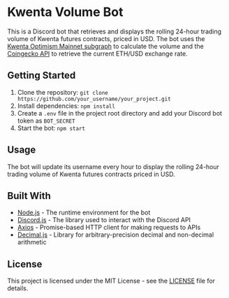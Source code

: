 <!DOCTYPE html>
<html>
  <body>
    <h1>Kwenta Volume Bot</h1>
    <p>
      This is a Discord bot that retrieves and displays the rolling 24-hour
      trading volume of Kwenta futures contracts, priced in USD. The bot uses
      the
      <a href="https://thegraph.com/explorer/subgraph/kwenta/optimism-main"
        >Kwenta Optimism Mainnet subgraph</a
      >
      to calculate the volume and the
      <a href="https://www.coingecko.com/api/documentations/v3"
        >Coingecko API</a
      >
      to retrieve the current ETH/USD exchange rate.
    </p>



<h2>Getting Started</h2>
<ol>
  <li>
    Clone the repository:
    <code>git clone https://github.com/your_username/your_project.git</code>
  </li>
  <li>Install dependencies: <code>npm install</code></li>
  <li>
    Create a <code>.env</code> file in the project root directory and add
    your Discord bot token as <code>BOT_SECRET</code>
  </li>
  <li>Start the bot: <code>npm start</code></li>
</ol>

<h2>Usage</h2>
<p>
  The bot will update its username every hour to display the rolling
  24-hour trading volume of Kwenta futures contracts priced in USD.
</p>

<h2>Built With</h2>
<ul>
  <li>
    <a href="https://nodejs.org/en/">Node.js</a> - The runtime environment
    for the bot
  </li>
  <li>
    <a href="https://discord.js.org/">Discord.js</a> - The library used to
    interact with the Discord API
  </li>
  <li>
    <a href="https://github.com/axios/axios"
      >Axios</a
    > - Promise-based HTTP client for making requests to APIs
  </li>
  <li>
    <a href="https://github.com/MikeMcl/decimal.js/"
      >Decimal.js</a
    > - Library for arbitrary-precision decimal and non-decimal arithmetic
  </li>
</ul>

<h2>License</h2>
<p>
  This project is licensed under the MIT License - see the
  <a href="LICENSE">LICENSE</a> file for details.
</p>

  </body>
</html>